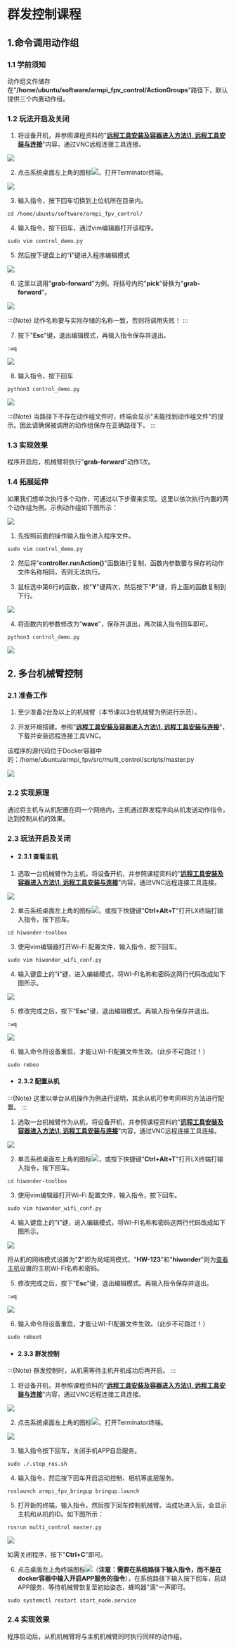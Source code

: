 # 群发控制课程

## 1.命令调用动作组

### 1.1 学前须知

动作组文件储存在"**/home/ubuntu/software/armpi_fpv_control/ActionGroups**"路径下，默认提供三个内置动作组。

### 1.2 玩法开启及关闭

1. 将设备开机，并参照课程资料的"**[远程工具安装及容器进入方法\1. 远程工具安装与连接](https://docs.hiwonder.com/projects/ArmPi_FPV/en/latest/docs/8.remote.html#id2)**"内容，通过VNC远程连接工具连接。

<img src="../_static/media/17.mass_messaging_control/1.1/image1.png"  />

2. 点击系统桌面左上角的图标<img src="../_static/media/17.mass_messaging_control/1.1/image2.png"  />，打开Terminator终端。

<img src="../_static/media/17.mass_messaging_control/1.1/image3.png"  />

3. 输入指令，按下回车切换到上位机所在目录内。

```commandline
cd /home/ubuntu/software/armpi_fpv_control/
```

4.  输入指令，按下回车，通过vim编辑器打开该程序。

```commandline
sudo vim control_demo.py
```

5. 然后按下键盘上的"**i**"键进入程序编辑模式

<img src="../_static/media/17.mass_messaging_control/1.1/image6.png"  />

6. 这里以调用"**grab-forward**"为例。将括号内的"**pick**"替换为"**grab-forward**"。

<img src="../_static/media/17.mass_messaging_control/1.1/image7.png"  />

:::{Note}
动作名称要与实际存储的名称一致，否则将调用失败！
:::

7. 按下"**Esc**"键，退出编辑模式，再输入指令保存并退出。

````commandline
:wq
````

<img src="../_static/media/17.mass_messaging_control/1.1/image8.png"  />

8.  输入指令，按下回车

```commandline
python3 control_demo.py
```

<img src="../_static/media/17.mass_messaging_control/1.1/image9.png"  />

:::{Note}
当路径下不存在动作组文件时，终端会显示"未能找到动作组文件"的提示。因此请确保被调用的动作组保存在正确路径下。
:::

### 1.3 实现效果

程序开启后，机械臂将执行"**grab-forward**"动作1次。

### 1.4 拓展延伸

如果我们想单次执行多个动作，可通过以下步骤来实现。这里以依次执行内置的两个动作组为例。示例动作组如下图所示：

<img src="../_static/media/17.mass_messaging_control/1.1/image10.png"  />

1)  先按照前面的操作输入指令进入程序文件。

```commandline
sudo vim control_demo.py
```

2. 然后将"**controller.runAction()**"函数进行复制，函数内参数要与保存的动作文件名称相同，否则无法执行。

3. 鼠标选中第6行的函数，按"**Y**"键两次，然后按下"**P**"键，将上面的函数复制到下行。

<img src="../_static/media/17.mass_messaging_control/1.1/image11.png"  />

4. 将函数内的参数修改为"**wave**"，保存并退出，再次输入指令回车即可。

```commandline
python3 control_demo.py
```

<img src="../_static/media/17.mass_messaging_control/1.1/image12.png"  />

## 2. 多台机械臂控制

### 2.1 准备工作

1)  至少准备2台及以上的机械臂（本节课以3台机械臂为例进行示范）。

2)  开发环境搭建。参照"**[远程工具安装及容器进入方法\1. 远程工具安装与连接](https://docs.hiwonder.com/projects/ArmPi_FPV/en/latest/docs/8.remote.html#id2)**"，下载并安装远程连接工具VNC。

 该程序的源代码位于Docker容器中的：/home/ubuntu/armpi_fpv/src/multi_control/scripts/master.py

<img src="../_static/media/17.mass_messaging_control/2.1/image1.png"  />

### 2.2 实现原理

通过将主机与从机配置在同一个网络内，主机通过群发程序向从机发送动作指令，达到控制从机的效果。

### 2.3 玩法开启及关闭

<p id="anchor_2_3_1"></p> 

- #### 2.3.1 查看主机

1. 选取一台机械臂作为主机，将设备开机，并参照课程资料的"**[远程工具安装及容器进入方法\1. 远程工具安装与连接](https://docs.hiwonder.com/projects/ArmPi_FPV/en/latest/docs/8.remote.html#id2)**"内容，通过VNC远程连接工具连接。

<img src="../_static/media/17.mass_messaging_control/2.1/image2.png"  />

2. 单击系统桌面左上角的图标<img src="../_static/media/17.mass_messaging_control/2.1/image3.png"  />，或按下快捷键"**Ctrl+Alt+T**"打开LX终端打输入指令，按下回车。

```commandline
cd hiwonder-toolbox
```

3. 使用vim编辑器打开Wi-Fi 配置文件，输入指令，按下回车。

```commandline
sudo vim hiwonder_wifi_conf.py
```

4. 输入键盘上的"**i**"键，进入编辑模式，将WI-FI名称和密码这两行代码改成如下图所示。

<img src="../_static/media/17.mass_messaging_control/2.1/image6.png"  />

5. 修改完成之后，按下"**Esc**"键，退出编辑模式。再输入指令保存并退出。

```commandline
:wq
```

<img src="../_static/media/17.mass_messaging_control/2.1/image7.png"  />

6. 输入命令将设备重启，才能让WI-FI配置文件生效。（此步不可跳过！）

```commandline
sudo reboo
```

- #### 2.3.2 配置从机

:::{Note}
这里以单台从机操作为例进行说明，其余从机可参考同样的方法进行配置。
:::

1. 选取一台机械臂作为从机，将设备开机，并参照课程资料的"**[远程工具安装及容器进入方法\1. 远程工具安装与连接](https://docs.hiwonder.com/projects/ArmPi_FPV/en/latest/docs/8.remote.html#id2)**"内容，通过VNC远程连接工具连接。

<img src="../_static/media/17.mass_messaging_control/2.1/image2.png"  />

2. 单击系统桌面左上角的图标<img src="../_static/media/17.mass_messaging_control/2.1/image3.png"  />，或按下快捷键"**Ctrl+Alt+T**"打开LX终端打输入指令，按下回车。

```commandline
cd hiwonder-toolbox
```

3. 使用vim编辑器打开Wi-Fi 配置文件，输入指令，按下回车。

```commandline
sudo vim hiwonder_wifi_conf.py
```

4. 输入键盘上的"**i**"键，进入编辑模式，将WI-FI名称和密码这两行代码改成如下图所示。

<img src="../_static/media/17.mass_messaging_control/2.1/image9.png"  />

将从机的网络模式设置为"**2**"即为局域网模式，"**HW-123**"和"**hiwonder**"则为[查看主机](#anchor_2_3_1)设置的主机WI-FI名称和密码。

5. 修改完成之后，按下"**Esc**"键，退出编辑模式。再输入指令保存并退出。

```commandline
:wq
```

<img src="../_static/media/17.mass_messaging_control/2.1/image10.png"  />

6. 输入命令将设备重启，才能让WI-FI配置文件生效。（此步不可跳过！）

```commandline
sudo reboot
```

- #### 2.3.3 群发控制

:::{Note}
群发控制时，从机需等待主机开机成功后再开启。
:::

1. 将设备开机，并参照课程资料的"**[远程工具安装及容器进入方法\1. 远程工具安装与连接](https://docs.hiwonder.com/projects/ArmPi_FPV/en/latest/docs/8.remote.html#id2)**"内容，通过VNC远程连接工具连接。

<img src="../_static/media/17.mass_messaging_control/2.1/image2.png"  />

2. 点击系统桌面左上角的图标<img src="../_static/media/17.mass_messaging_control/2.1/image11.png"  />，打开Terminator终端。

<img src="../_static/media/17.mass_messaging_control/2.1/image12.png"  />

3. 输入指令按下回车，关闭手机APP自启服务。

```commandline
sudo ./.stop_ros.sh
```

4. 输入指令，然后按下回车开启运动控制、相机等底层服务。

```commandline
roslaunch armpi_fpv_bringup bringup.launch
```

5. 打开新的终端，输入指令，然后按下回车控制机械臂。当成功进入后，会显示主机和从机的ID。如下图所示：

```commandline
rosrun multi_control master.py
```

<img src="../_static/media/17.mass_messaging_control/2.1/image15.png"  />

如需关闭程序，按下"**Ctrl+C**"即可。

6)  点击桌面左上角终端图标<img src="../_static/media/17.mass_messaging_control/2.1/image16.png"  />（**注意：需要在系统路径下输入指令，而不是在docker容器中输入开启APP服务的指令**），在系统路径下输入按下回车，启动APP服务，等待机械臂恢复至初始姿态，蜂鸣器"滴"一声即可。

```commandline
sudo systemctl restart start_node.service
```

### 2.4 实现效果

程序启动后，从机机械臂将与主机机械臂同时执行同样的动作组。
